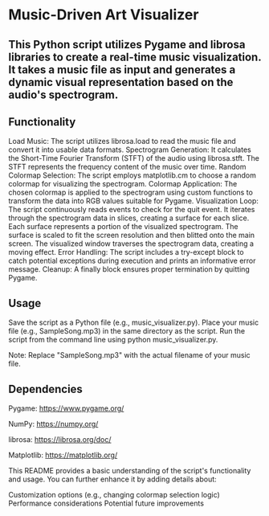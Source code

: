 # Music-Driven Art Visualizer
## This Python script utilizes Pygame and librosa libraries to create a real-time music visualization. It takes a music file as input and generates a dynamic visual representation based on the audio's spectrogram.

## Functionality
Load Music: The script utilizes librosa.load to read the music file and convert it into usable data formats.
Spectrogram Generation: It calculates the Short-Time Fourier Transform (STFT) of the audio using librosa.stft. The STFT represents the frequency content of the music over time.
Random Colormap Selection: The script employs matplotlib.cm to choose a random colormap for visualizing the spectrogram.
Colormap Application: The chosen colormap is applied to the spectrogram using custom functions to transform the data into RGB values suitable for Pygame.
Visualization Loop:
The script continuously reads events to check for the quit event.
It iterates through the spectrogram data in slices, creating a surface for each slice.
Each surface represents a portion of the visualized spectrogram.
The surface is scaled to fit the screen resolution and then blitted onto the main screen.
The visualized window traverses the spectrogram data, creating a moving effect.
Error Handling: The script includes a try-except block to catch potential exceptions during execution and prints an informative error message.
Cleanup: A finally block ensures proper termination by quitting Pygame.
## Usage
Save the script as a Python file (e.g., music_visualizer.py).
Place your music file (e.g., SampleSong.mp3) in the same directory as the script.
Run the script from the command line using python music_visualizer.py.


Note: Replace "SampleSong.mp3" with the actual filename of your music file.

## Dependencies
Pygame: https://www.pygame.org/

NumPy: https://numpy.org/

librosa: https://librosa.org/doc/

Matplotlib: https://matplotlib.org/

This README provides a basic understanding of the script's functionality and usage. You can further enhance it by adding details about:

Customization options (e.g., changing colormap selection logic)
Performance considerations
Potential future improvements
